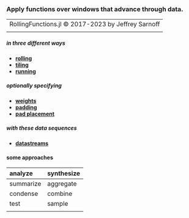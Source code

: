 ### Apply functions over windows that advance through data.

|                                                       |
|:-----------------------------------------------------:|
| RollingFunctions.jl © 2017-2023 by Jeffrey Sarnoff    |
|                                                       |



##### in three different ways
- [__rolling__](approach/rolling.md)
- [__tiling__](approach/tiling.md)
- [__running__](approach/running.md)

##### optionally specifying
- [__weights__](approach/weighted.md)
- [__padding__](approach/padding.md)
- [__pad placement__](approach/atend.md)

##### with these data sequences
- [__datastreams__](approach/datastreams.md)


#### some approaches

|   analyze        |    synthesize    |
|:-----------------|:-----------------|
| summarize        | aggregate        |
| condense         | combine          |
| test             | sample           |
|                  |                  |
